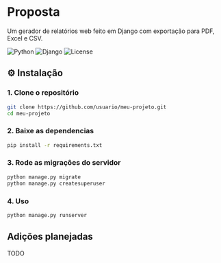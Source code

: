 # Proposta
Um gerador de relatórios web feito em Django com exportação para PDF, Excel e CSV.

![Python](https://img.shields.io/badge/Python-3.12-blue)
![Django](https://img.shields.io/badge/Django-5.0-green)
![License](https://img.shields.io/badge/license-MIT-lightgrey)

## ⚙️ Instalação

### 1. Clone o repositório
```bash
git clone https://github.com/usuario/meu-projeto.git
cd meu-projeto
```

### 2. Baixe as dependencias
```bash
pip install -r requirements.txt
```

### 3. Rode as migrações do servidor
```bash
python manage.py migrate
python manage.py createsuperuser
```

### 4. **Uso**
``` bash
python manage.py runserver
```

## Adições planejadas
TODO